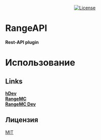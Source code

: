 <p align="center">
<a href="https://choosealicense.com/licenses/mit/"><img src="https://i.imgur.com/fBwivO3.png" alt="License"></a>
</p>


# RangeAPI
<b>Rest-API plugin</b>

# Использование


## Links
<a href="https://vk.com/hdevhome"><b>hDev</b></a><br>
<a href="https://vk.com/rangemc"><b>RangeMC</b></a><br>
<a href="https://vk.com/rangemc_dev"><b>RangeMC Dev</b></a>

## Лицензия
[MIT](https://choosealicense.com/licenses/mit/)
